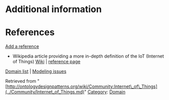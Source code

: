 #  Additional information


#  References


[Add a reference](index.php@title=Odp%253AAdd_reference&subject=Community%253AInternet+of+Things.html "http://ontologydesignpatterns.org/wiki/index.php?title=Odp:Add_reference&subject=Community%3AInternet+of+Things")



* Wikipedia article providing a more in-depth definition of the IoT (Internet of Things) [Wiki](https://en.wikipedia.org/wiki/Internet_of_Things "https://en.wikipedia.org/wiki/Internet_of_Things") | [reference page](../Community/References/Wikipedia_article_on_IoT.md "Community:References/Wikipedia article on IoT")


[Domain list](../Community/Domain.md "Community:Domain") | [Modeling issues](../Community/Main.md "Community:Main")


Retrieved from "[http://ontologydesignpatterns.org/wiki/Community:Internet\_of\_Things](../Community/Internet_of_Things.md)"
 [Category](http://ontologydesignpatterns.org/wiki/Special:Categories "Special:Categories"): [Domain](../Category/Domain.md "Category:Domain")